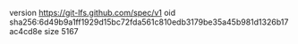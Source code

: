 version https://git-lfs.github.com/spec/v1
oid sha256:6d49b9a1ff1929d15bc72fda561c810edb3179be35a45b981d1326b17ac4cd8e
size 5167
